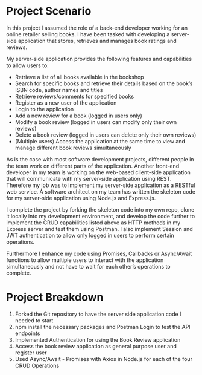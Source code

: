 # Project Scenario

In this project I assumed the role of a back-end developer working for an online retailer selling books. I have been tasked with developing a server-side application that stores, retrieves and manages book ratings and reviews.

My server-side application provides the following features and capabilities to allow users to:
- Retrieve a list of all books available in the bookshop
- Search for specific books and retrieve their details based on the book’s ISBN code, author names and titles
- Retrieve reviews/comments for specified books
- Register as a new user of the application
- Login to the application
- Add a new review for a book (logged in users only)
- Modify a book review (logged in users can modify only their own reviews)
- Delete a book review (logged in users can delete only their own reviews)
- (Multiple users) Access the application at the same time to view and manage different book reviews simultaneously

As is the case with most software development projects, different people in the team work on different parts of the application. Another front-end developer in my team is working on the web-based client-side application that will communicate with my server-side application using REST. Therefore my job was to implement my server-side application as a RESTful web service. A software architect on my team has written the skeleton code for my server-side application using Node.js and Express.js.

I complete the project by forking the skeleton code into my own repo, clone it locally into my development environment, and develop the code further to implement the CRUD capabilities listed above as HTTP methods in my Express server and test them using Postman. I also implement Session and JWT authentication to allow only logged in users to perform certain operations.

Furthermore I enhance my code using Promises, Callbacks or Async/Await functions to allow multiple users to interact with the application simultaneously and not have to wait for each other’s operations to complete.

# Project Breakdown
1. Forked the Git repository to have the server side application code I needed to start
2. npm install the necessary packages and Postman Login to test the API endpoints
3. Implemented Authentication for using the Book Review application
4. Access the book review application as general purpose user and register user
5. Used Async/Await - Promises with Axios in Node.js for each of the four CRUD Operations
